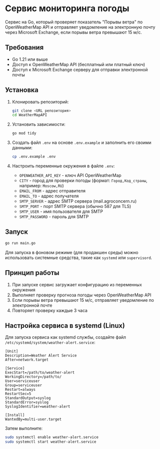 # Сервис мониторинга погоды

Сервис на Go, который проверяет показатель "Порывы ветра" по OpenWeatherMap API и отправляет уведомление на электронную почту через Microsoft Exchange, если порывы ветра превышают 15 м/с.

## Требования

- Go 1.21 или выше
- Доступ к OpenWeatherMap API (бесплатный или платный ключ)
- Доступ к Microsoft Exchange серверу для отправки электронной почты

## Установка

1. Клонировать репозиторий:
   ```bash
   git clone <URL репозитория>
   cd WeatherMapAPI
   ```

2. Установить зависимости:
   ```bash
   go mod tidy
   ```

3. Создать файл `.env` на основе `.env.example` и заполнить его своими данными:
   ```bash
   cp .env.example .env
   ```

4. Настроить переменные окружения в файле `.env`:
   - `OPENWEATHER_API_KEY` - ключ API OpenWeatherMap
   - `CITY` - город для проверки погоды (формат: `Город,Код_страны`, например: `Moscow,RU`)
   - `EMAIL_FROM` - адрес отправителя
   - `EMAIL_TO` - адрес получателя
   - `SMTP_SERVER` - адрес SMTP сервера (mail.agroconcern.ru)
   - `SMTP_PORT` - порт SMTP сервера (обычно 587 для TLS)
   - `SMTP_USER` - имя пользователя для SMTP
   - `SMTP_PASSWORD` - пароль для SMTP

## Запуск

```bash
go run main.go
```

Для запуска в фоновом режиме (для продакшен среды) можно использовать системные средства, такие как `systemd` или `supervisord`.

## Принцип работы

1. При запуске сервис загружает конфигурацию из переменных окружения
2. Выполняет проверку прогноза погоды через OpenWeatherMap API
3. Если порывы ветра превышают 15 м/с, отправляет уведомление по электронной почте
4. Повторяет проверку каждые 3 часа

## Настройка сервиса в systemd (Linux)

Для запуска сервиса как systemd службы, создайте файл `/etc/systemd/system/weather-alert.service`:

```
[Unit]
Description=Weather Alert Service
After=network.target

[Service]
ExecStart=/path/to/weather-alert
WorkingDirectory=/path/to/
User=serviceuser
Group=serviceuser
Restart=always
RestartSec=5
StandardOutput=syslog
StandardError=syslog
SyslogIdentifier=weather-alert

[Install]
WantedBy=multi-user.target
```

Затем выполните:

```bash
sudo systemctl enable weather-alert.service
sudo systemctl start weather-alert.service
``` 